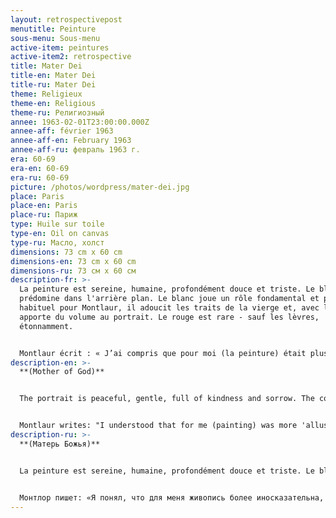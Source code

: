 ```yaml
---
layout: retrospectivepost
menutitle: Peinture
sous-menu: Sous-menu
active-item: peintures
active-item2: retrospective
title: Mater Dei
title-en: Mater Dei
title-ru: Mater Dei
theme: Religieux
theme-en: Religious
theme-ru: Религиозный
annee: 1963-02-01T23:00:00.000Z
annee-aff: février 1963
annee-aff-en: February 1963
annee-aff-ru: февраль 1963 г.
era: 60-69
era-en: 60-69
era-ru: 60-69
picture: /photos/wordpress/mater-dei.jpg
place: Paris
place-en: Paris
place-ru: Париж
type: Huile sur toile
type-en: Oil on canvas
type-ru: Масло, холст
dimensions: 73 cm x 60 cm
dimensions-en: 73 cm x 60 cm
dimensions-ru: 73 см x 60 см
description-fr: >-
  La peinture est sereine, humaine, profondément douce et triste. Le bleu
  prédomine dans l'arrière plan. Le blanc joue un rôle fondamental et peu
  habituel pour Montlaur, il adoucit les traits de la vierge et, avec le noir,
  apporte du volume au portrait. Le rouge est rare - sauf les lèvres,
  étonnamment.


  Montlaur écrit : « J’ai compris que pour moi (la peinture) était plus "allusive" qu’aucun autre mode d’expression. La musique et le verbe (dit ou écrit) le sont évidemment autant pour d’autres. La différence en ce qui concerne la peinture est qu’elle me concerne directement. J’eus la révélation que je pouvais exprimer le mystère, mon mystère, par la peinture, ma peinture » (Petits écrits de nuit, 1961).
description-en: >-
  **(Mother of God)**


  The portrait is peaceful, gentle, full of kindness and sorrow. The color blue predominates in the background. White plays a fundamental role: it softens the scene and together with black provides volume to the picture. Red is rare - only the Virgin's lips, surprisingly.


  Montlaur writes: "I understood that for me (painting) was more 'allusive' than any other mode of expression. Music and the verb (spoken or written) are obviously equally so for others. The difference with painting is that it concerns me directly. I had the revelation that I could express the mystery, my mystery, through painting, my painting” (Petits écrits de nuit, 1961).
description-ru: >-
  **(Матерь Божья)**


  La peinture est sereine, humaine, profondément douce et triste. Le bleu prédomine dans l'arrière plan. Le blanc joue un rôle fondamental et peu habituel pour Montlaur, il adoucit les traits de la vierge, et, avec le noir, apporte du volume au portrait. Le rouge est rare - sauf les lèvres, étonnement .


  Монтлор пишет: «Я понял, что для меня живопись более иносказательна, чем любой другой способ выражения. Музыка и слово (произнесенное или написанное), очевидно, таковы для других. Разница в моем отношении к живописи  диктуется тем,  что я непосредственно связан с изобразительным искусством.  Мне открылось, что я могу выразить тайну, мою тайну, посредством живописи, моей живописи» (Ночные заметки, 1961).
---
```

